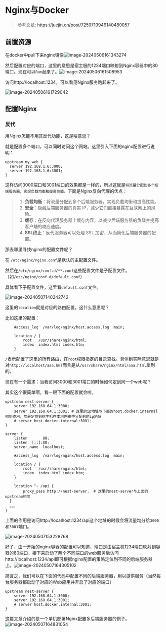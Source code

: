 # Nginx与Docker

>   参考文章: https://juejin.cn/post/7250710949140480057

## 前置资源

在docker中pull下来nginx镜像![image-20240506161343274](https://product-1256871806.cos.ap-shanghai.myqcloud.com/imgs202405061613803.png)

然后配置对应的端口，这里的意思是宿主极的1234端口映射到Nginx容器中的80端口。现在可以`Run`起来了。![image-20240506161508953](https://product-1256871806.cos.ap-shanghai.myqcloud.com/imgs202405061615008.png)

访问http://localhost:1234，可以看见Nginx服务跑起来了。

![image-20240506161729042](https://product-1256871806.cos.ap-shanghai.myqcloud.com/imgs202405061617118.png)

## 配置Nginx

### 反代

用Nginx怎能不用其反代功能，这是啥意思？

就是配置多个端口，可以同时访问这个网站。这里引入下面的nginx配置进行说明：

```nginx
upstream my_web {
  server 192.168.1.6:3000;
  server 192.168.1.6:3001;
}
```

这样访问3000端口和3001端口的效果都是一样的，所以这就是`将流量分配到多个后端服务器，实现负载均衡和提高性能。`下面是Nginx反向代理的优点：

>   1.  **负载均衡**：将流量分配到多个后端服务器，实现负载均衡和提高性能。
>   2.  **安全**：隐藏后端服务器的真实 IP，减少它们直接暴露在互联网上的风险。
>   3.  **缓存**：在反向代理服务器上缓存内容，以减少后端服务器的负载并提高客户端的响应速度。
>   4.  **SSL终止**：反代服务器可以处理 SSL 加密，从而简化后端服务器的配置。

那去哪里寻找nginx的配置文件呢？

在 `/etc/nginx/nginx.conf`是默认的主配置文件。

然后在`/etc/nginx/conf.d/**.conf`这些配置文件是子配置文件。（如`/etc/nginx/conf.d/default.conf`）

具体看下子配置文件，这里看`default.conf`文件。

![image-20240507140242742](https://product-1256871806.cos.ap-shanghai.myqcloud.com/imgs202405071402853.png)

这里的`location`就是对应的路由配置。这什么意思呢？

比如这里的配置：

```nginx
    #access_log  /var/log/nginx/host.access.log  main;

    location / {
        root   /usr/share/nginx/html;
        index  index.html index.htm;
    }
```

 `/`表示配置了这里的所有路由，在`root`权限指定的目录查找。具体到实际意思就是对`http://localhost/aaa.hml`而言是从`/usr/share/nginx/html/aaa.html`拿到的。

现在有一个需求：当我访问3000和3001端口的时候如何定到同一个web呢？

其实这个很简单啊，看一眼下面的配置就会啦。

```nginx
upstream nest-server {
    server 192.168.64.1:3000;
    server 192.168.64.1:3001; # 这里的ip地址与下面的host.docker.internal相同作用，均是定位到宿主机在本地网络中分配到的ip地址
    # server host.docker.internal:3001;  
}

server {
    listen       80;
    listen  [::]:80;
    server_name  localhost;

    #access_log  /var/log/nginx/host.access.log  main;

    location / {
        root   /usr/share/nginx/html;
        index  index.html index.htm;
    }

    location ^~ /api {
        proxy_pass http://nest-server;  # 这里的nest-server与上面的upstream相同
  } 
  。。。
}
```

上面的作用是访问http://localhost:1234/api这个地址的时候会将流量均分给`3000`和`3001`端口。

![image-20240507153228768](https://product-1256871806.cos.ap-shanghai.myqcloud.com/imgs202405071532879.png)

好了，由一开始的nginx容器的配置可以知道，端口是由宿主机1234端口映射到容器的80端口，接下来启动了两个不同端口的web服务后访问http://localhost:1234/api即可根据nginx配置的策略定位到不同的后端服务器上。![image-20240507164305102](https://product-1256871806.cos.ap-shanghai.myqcloud.com/imgs202405071643195.png)

简言之，我们可以在下面的代码中配置不同的后端服务器，用以提供服务（当然每台服务器都启动了对应的Web应用并开启了对应的端口）

```nginx
upstream nest-server {
    server 192.168.64.1:3000;
    server 192.168.64.1:3001;
    # server host.docker.internal:3001;
}
```

这篇文章介绍的是一个单机部署Nginx配置多后端服务器的例子。![image-20240507164831054](https://product-1256871806.cos.ap-shanghai.myqcloud.com/imgs202405071648121.png)



















